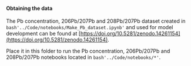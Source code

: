 #### Obtaining the data
The Pb concentration, 206Pb/207Pb and 208Pb/207Pb dataset created in ```bash'../Code/notebooks/Make_Pb_dataset.ipynb'``` and used for model development can be found at [https://doi.org/10.5281/zenodo.14261154](https://doi.org/10.5281/zenodo.14261154). 

Place it in this folder to run the Pb concentration, 206Pb/207Pb and 208Pb/207Pb notebooks located in ```bash'../Code/notebooks/*'```.